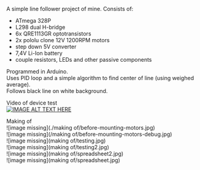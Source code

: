 A simple line follower project of mine.
Consists of:
 * ATmega 328P  
 * L298 dual H-bridge  
 * 6x QRE1113GR optotransistors  
 * 2x pololu clone 12V 1200RPM motors  
 * step down 5V converter  
 * 7,4V Li-Ion battery  
 * couple resistors, LEDs and other passive components  

Programmed in Arduino.  
Uses PID loop and a simple algorithm to find center of line (using weighed average).  
Follows black line on white background.  

Video of device test  
[![IMAGE ALT TEXT HERE](https://img.youtube.com/vi/-RvJ9BSbzys/0.jpg)](https://www.youtube.com/watch?v=-RvJ9BSbzys) 

Making of  
![image missing](./making of/before-mounting-motors.jpg)  
![image missing](/making of/before-mounting-motors-debug.jpg)  
![image missing](making of/testing.jpg)  
![image missing](making of/testing2.jpg)  
![image missing](making of/spreadsheet2.jpg)  
![image missing](making of/spreadsheet.jpg)  



